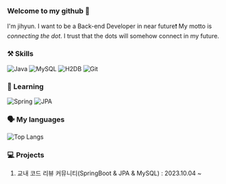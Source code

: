 ### Welcome to my github 👋

I'm jihyun. I want to be a Back-end Developer in near future❗
My motto is *connecting the dot*. I trust that the dots will somehow connect in my future.

### ⚒️ Skills
![Java](https://img.shields.io/badge/-Java-007396?style=for-the-badge&logo=&logoColor=white)
![MySQL](https://img.shields.io/badge/-MySQL-4479A1?style=for-the-badge&logo=mysql&logoColor=white)
![H2DB](https://img.shields.io/badge/-H2DB-00599C?style=for-the-badge&logo=H2DB&logoColor=white)
![Git](https://img.shields.io/badge/-Git-F05032?style=for-the-badge&logo=git&logoColor=white)

### 🌱 Learning
![Spring](https://img.shields.io/badge/-Spring-6DB33F?style=for-the-badge&logo=spring&logoColor=white)
![JPA](https://img.shields.io/badge/-JPA-6DB33F?style=for-the-badge&logo=jpa&logoColor=white)
<!-- ![Docker](https://img.shields.io/badge/-Docker-2496ED?style=for-the-badge&logo=docker&logoColor=white) -->
<!-- ![AWS](https://img.shields.io/badge/-AWS-FF9900?style=for-the-badge&logo=AmazonAWS&logoColor=white) -->
<!-- ![Kafka](https://img.shields.io/badge/-Kafka-231F20?style=for-the-badge&logo=apachekafka&logoColor=white) -->

<!-- ### 🌟 Github Stats
![Jihyun's GitHub stats](https://github-readme-stats.vercel.app/api?username=Jihyun3478&show_icons=true&theme=prussian) -->

### 🗣️ My languages
![Top Langs](https://github-readme-stats.vercel.app/api/top-langs/?username=Jihyun3478&theme=prussian)

### 💻 Projects
1. 교내 코드 리뷰 커뮤니티(SpringBoot & JPA & MySQL) : 2023.10.04 ~

